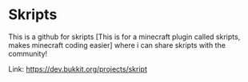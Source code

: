 # Skripts
This is a github for skripts [This is for a minecraft plugin called skripts, makes minecraft coding easier] where i can share skripts with the community!

Link: https://dev.bukkit.org/projects/skript

